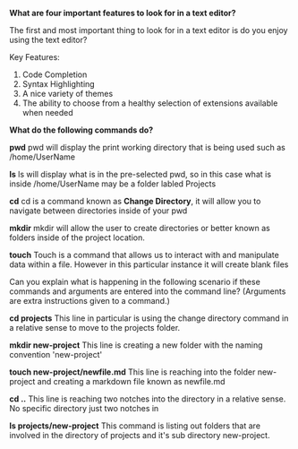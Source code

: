 **What are four important features to look for in a text editor?**

The first and most important thing to look for in a text editor is do you enjoy using the text editor?

Key Features:
1. Code Completion
2. Syntax Highlighting
3. A nice variety of themes
4. The ability to choose from a healthy selection of extensions available when needed
   
**What do the following commands do?**

**pwd**
pwd will display the print working directory that is being used such as /home/UserName

**ls**
ls will display what is in the pre-selected pwd, so in this case what is inside /home/UserName may be a folder labled Projects

**cd**
cd is a command known as **Change Directory**, it will allow you to navigate between directories inside of your pwd

**mkdir**
mkdir will allow the user to create directories or better known as folders inside of the project location.

**touch**
Touch is a command that allows us to interact with and manipulate data within a file. However in this particular instance it will create
blank files

Can you explain what is happening in the following scenario if these commands and arguments are entered into the command line? (Arguments are extra instructions given to a command.)

**cd projects**
This line in particular is using the change directory command in a relative sense to move to the projects folder.

**mkdir new-project**
This line is creating a new folder with the naming convention 'new-project'

**touch new-project/newfile.md**
This line is reaching into the folder new-project and creating a markdown file known as newfile.md

**cd ..**
This line is reaching two notches into the directory in a relative sense. No specific directory just two notches in

**ls projects/new-project**
This command is listing out folders that are involved in the directory of projects and it's sub directory new-project.

